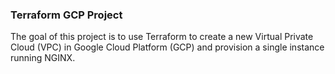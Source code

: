 ### Terraform GCP Project
The goal of this project is to use Terraform to create a new Virtual Private
Cloud (VPC) in Google Cloud Platform (GCP) and provision a single instance
running NGINX.
